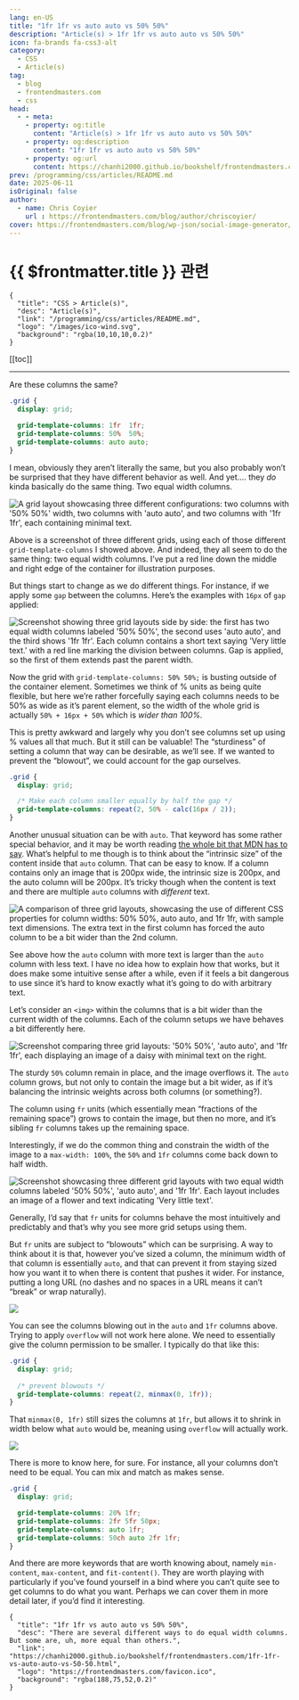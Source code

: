 ```yaml
---
lang: en-US
title: "1fr 1fr vs auto auto vs 50% 50%"
description: "Article(s) > 1fr 1fr vs auto auto vs 50% 50%"
icon: fa-brands fa-css3-alt
category:
  - CSS
  - Article(s)
tag:
  - blog
  - frontendmasters.com
  - css
head:
  - - meta:
    - property: og:title
      content: "Article(s) > 1fr 1fr vs auto auto vs 50% 50%"
    - property: og:description
      content: "1fr 1fr vs auto auto vs 50% 50%"
    - property: og:url
      content: https://chanhi2000.github.io/bookshelf/frontendmasters.com/1fr-1fr-vs-auto-auto-vs-50-50.html
prev: /programming/css/articles/README.md
date: 2025-06-11
isOriginal: false
author:
  - name: Chris Coyier
    url : https://frontendmasters.com/blog/author/chriscoyier/
cover: https://frontendmasters.com/blog/wp-json/social-image-generator/v1/image/6058
---
```


# {{ $frontmatter.title }} 관련

```component VPCard
{
  "title": "CSS > Article(s)",
  "desc": "Article(s)",
  "link": "/programming/css/articles/README.md",
  "logo": "/images/ico-wind.svg",
  "background": "rgba(10,10,10,0.2)"
}
```

[[toc]]

---

<SiteInfo
  name="1fr 1fr vs auto auto vs 50% 50%"
  desc="There are several different ways to do equal width columns. But some are, uh, more equal than others."
  url="https://frontendmasters.com/blog/1fr-1fr-vs-auto-auto-vs-50-50/"
  logo="https://frontendmasters.com/favicon.ico"
  preview="https://frontendmasters.com/blog/wp-json/social-image-generator/v1/image/6058"/>

Are these columns the same?

```css
.grid {
  display: grid;

  grid-template-columns: 1fr  1fr;
  grid-template-columns: 50%  50%;
  grid-template-columns: auto auto;
}
```

I mean, obviously they aren’t literally the same, but you also probably won’t be surprised that they have different behavior as well. And yet…. they *do* kinda basically do the same thing. Two equal width columns.

![A grid layout showcasing three different configurations: two columns with '50% 50%' width, two columns with 'auto auto', and two columns with '1fr 1fr', each containing minimal text.](https://i0.wp.com/frontendmasters.com/blog/wp-content/uploads/2025/06/Screenshot-2025-06-11-at-4.26.35%E2%80%AFAM.png?resize=1004%2C686&ssl=1)

Above is a screenshot of three different grids, using each of those different `grid-template-columns` I showed above. And indeed, they all seem to do the same thing: two equal width columns. I’ve put a red line down the middle and right edge of the container for illustration purposes.

But things start to change as we do different things. For instance, if we apply some `gap` between the columns. Here’s the examples with `16px` of `gap` applied:

![Screenshot showing three grid layouts side by side: the first has two equal width columns labeled '50% 50%', the second uses 'auto auto', and the third shows '1fr 1fr'. Each column contains a short text saying 'Very little text.' with a red line marking the division between columns. Gap is applied, so the first of them extends past the parent width.](https://i0.wp.com/frontendmasters.com/blog/wp-content/uploads/2025/06/Screenshot-2025-06-11-at-4.29.11%E2%80%AFAM.png?resize=1024%2C754&ssl=1)

Now the grid with `grid-template-columns: 50% 50%;` is busting outside of the container element. Sometimes we think of % units as being quite flexible, but here we’re rather forcefully saying each columns needs to be 50% as wide as it’s parent element, so the width of the whole grid is actually `50% + 16px + 50%` which is *wider than 100%.*

This is pretty awkward and largely why you don’t see columns set up using % values all that much. But it still can be valuable! The “sturdiness” of setting a column that way can be desirable, as we’ll see. If we wanted to prevent the “blowout”, we could account for the gap ourselves.

```css
.grid {
  display: grid;

  /* Make each column smaller equally by half the gap */
  grid-template-columns: repeat(2, 50% - calc(16px / 2));
}
```

Another unusual situation can be with `auto`. That keyword has some rather special behavior, and it may be worth reading [<VPIcon icon="fa-brands fa-firefox"/>the whole bit that MDN has to say](https://developer.mozilla.org/en-US/docs/Web/CSS/grid-template-columns#auto). What’s helpful to me though is to think about the “intrinsic size” of the content inside that `auto` column. That can be easy to know. If a column contains only an image that is 200px wide, the intrinsic size is 200px, and the auto column will be 200px. It’s tricky though when the content is text and there are multiple `auto` columns with *different* text.

![A comparison of three grid layouts, showcasing the use of different CSS properties for column widths: 50% 50%, auto auto, and 1fr 1fr, with sample text dimensions. The extra text in the first column has forced the auto column to be a bit wider than the 2nd column.](https://i0.wp.com/frontendmasters.com/blog/wp-content/uploads/2025/06/Screenshot-2025-06-11-at-4.35.04%E2%80%AFAM.png?resize=701%2C1024&ssl=1)

See above how the `auto` column with more text is larger than the `auto` column with less text. I have no idea how to explain how that works, but it does make some intuitive sense after a while, even if it feels a bit dangerous to use since it’s hard to know exactly what it’s going to do with arbitrary text.

Let’s consider an `<img>` within the columns that is a bit wider than the current width of the columns. Each of the column setups we have behaves a bit differently here.

![Screenshot comparing three grid layouts: '50% 50%', 'auto auto', and '1fr 1fr', each displaying an image of a daisy with minimal text on the right.](https://i0.wp.com/frontendmasters.com/blog/wp-content/uploads/2025/06/Screenshot-2025-06-11-at-4.42.29%E2%80%AFAM.png?resize=726%2C1024&ssl=1)

The sturdy `50%` column remain in place, and the image overflows it. The `auto` column grows, but not only to contain the image but a bit wider, as if it’s balancing the intrinsic weights across both columns (or something?).

The column using `fr` units (which essentially mean “fractions of the remaining space”) grows to contain the image, but then no more, and it’s sibling `fr` columns takes up the remaining space.

Interestingly, if we do the common thing and constrain the width of the image to a `max-width: 100%`, the `50%` and `1fr` columns come back down to half width.

![Screenshot showcasing three different grid layouts with two equal width columns labeled '50% 50%', 'auto auto', and '1fr 1fr'. Each layout includes an image of a flower and text indicating 'Very little text'.](https://i0.wp.com/frontendmasters.com/blog/wp-content/uploads/2025/06/Screenshot-2025-06-11-at-4.45.51%E2%80%AFAM.png?resize=786%2C1024&ssl=1)

Generally, I’d say that `fr` units for columns behave the most intuitively and predictably and that’s why you see more grid setups using them.

But `fr` units are subject to “blowouts” which can be surprising. A way to think about it is that, however you’ve sized a column, the minimum width of that column is essentially `auto`, and that can prevent it from staying sized how you want it to when there is content that pushes it wider. For instance, putting a long URL (no dashes and no spaces in a URL means it can’t “break” or wrap naturally).

![](https://i0.wp.com/frontendmasters.com/blog/wp-content/uploads/2025/06/Screenshot-2025-06-11-at-4.56.49%E2%80%AFAM.png?resize=1024%2C603&ssl=1)

You can see the columns blowing out in the `auto` and `1fr` columns above. Trying to apply `overflow` will not work here alone. We need to essentially give the column permission to be smaller. I typically do that like this:

```css
.grid {
  display: grid;
 
  /* prevent blowouts */
  grid-template-columns: repeat(2, minmax(0, 1fr));
}
```

That `minmax(0, 1fr)` still sizes the columns at `1fr`, but allows it to shrink in width below what `auto` would be, meaning using `overflow` will actually work.

![](https://i0.wp.com/frontendmasters.com/blog/wp-content/uploads/2025/06/Screenshot-2025-06-11-at-4.59.44%E2%80%AFAM.png?resize=1024%2C250&ssl=1)

There is more to know here, for sure. For instance, all your columns don’t need to be equal. You can mix and match as makes sense.

```css
.grid {
  display: grid;

  grid-template-columns: 20% 1fr;
  grid-template-columns: 2fr 5fr 50px;
  grid-template-columns: auto 1fr;
  grid-template-columns: 50ch auto 2fr 1fr;
}
```

And there are more keywords that are worth knowing about, namely `min-content`, `max-content`, and `fit-content()`. They are worth playing with particularly if you’ve found yourself in a bind where you can’t quite see to get columns to do what you want. Perhaps we can cover them in more detail later, if you’d find it interesting.

<!-- TODO: add ARTICLE CARD -->
```component VPCard
{
  "title": "1fr 1fr vs auto auto vs 50% 50%",
  "desc": "There are several different ways to do equal width columns. But some are, uh, more equal than others.",
  "link": "https://chanhi2000.github.io/bookshelf/frontendmasters.com/1fr-1fr-vs-auto-auto-vs-50-50.html",
  "logo": "https://frontendmasters.com/favicon.ico",
  "background": "rgba(188,75,52,0.2)"
}
```
